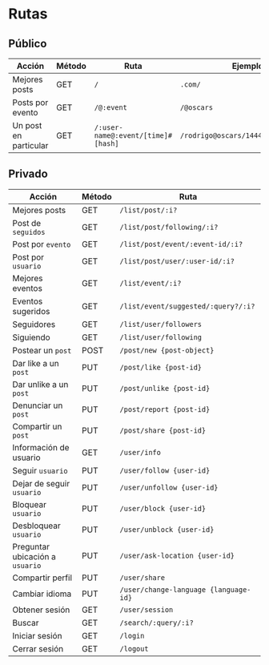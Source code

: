 # Rutas
## Público
| Acción | Método | Ruta | Ejemplo |
| --- | --- | --- | --- |
| Mejores posts | GET | `/` | `.com/` |
| Posts por evento | GET | `/@:event` | `/@oscars` |
| Un post en particular | GET | `/:user-name@:event/[time]#[hash]` |	`/rodrigo@oscars/1444828491#f5c69a` |

## Privado
| Acción | Método | Ruta |
| --- | --- | --- |
| Mejores posts | GET | `/list/post/:i?` |
| Post de `seguidos` | GET | `/list/post/following/:i?` |
| Post por `evento` | GET | `/list/post/event/:event-id/:i?` |
| Post por `usuario` | GET | `/list/post/user/:user-id/:i?` |
| Mejores eventos | GET | `/list/event/:i?` |
| Eventos sugeridos | GET | `/list/event/suggested/:query?/:i?` |
| Seguidores | GET | `/list/user/followers` |
| Siguiendo | GET | `/list/user/following` |
| Postear un `post` | POST | `/post/new {post-object}` |
| Dar like a un `post` | PUT | `/post/like {post-id}` |
| Dar unlike a un `post` | PUT | `/post/unlike {post-id}` |
| Denunciar un `post` | PUT | `/post/report {post-id}` |
| Compartir un `post` | PUT | `/post/share {post-id}` |
| Información de usuario | GET | `/user/info` |
| Seguir `usuario` | PUT | `/user/follow {user-id}` |
| Dejar de seguir `usuario` | PUT | `/user/unfollow {user-id}` |
| Bloquear `usuario` | PUT | `/user/block {user-id}` |
| Desbloquear `usuario` | PUT | `/user/unblock {user-id}` |
| Preguntar ubicación a `usuario` | PUT | `/user/ask-location {user-id}` |
| Compartir perfil | PUT | `/user/share` |
| Cambiar idioma | PUT | `/user/change-language {language-id}` |
| Obtener sesión | GET | `/user/session` |
| Buscar | GET | `/search/:query/:i?` |
| Iniciar sesión | GET | `/login` |
| Cerrar sesión | GET | `/logout` |
